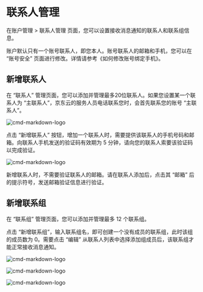 # 联系人管理



在账户管理 > 联系人管理 页面，您可以设置接收消息通知的联系人和联系组信息。



账户默认只有一个账号联系人，即您本人。账号联系人的邮箱和手机，您可以在 “账号安全” 页面进行修改。详情请参考《如何修改账号绑定手机》。

## 新增联系人
在 “联系人” 管理页面，您可以添加并管理最多20位联系人。如果您设置某一个联系人为 “主联系人”，京东云的服务人员电话联系您时，会首先联系您的账号 “主联系人”。

![cmd-markdown-logo](https://github.com/jdcloudcom/cn/blob/edit/image/Message-Center/gjh1.png)


点击 “新增联系人” 按钮，增加一个联系人时，需要提供该联系人的手机号码和邮箱。向联系人手机发送的验证码有效期为 5 分钟，请向您的联系人索要该验证码以完成验证。

![cmd-markdown-logo](https://github.com/jdcloudcom/cn/blob/edit/image/Message-Center/gjh2.png)

新增联系人时，不需要验证联系人的邮箱。请在联系人添加后，点击其 “邮箱” 后的提示符号，发送邮箱验证信息进行验证。


## 新增联系组
在 “联系组” 管理页面，您可以添加并管理最多 12 个联系组。

点击 “新增联系组”，输入联系组名，即可创建一个没有成员的联系组，此时该组的成员数为 0。需要点击 “编辑” 从联系人列表中选择添加组成员后，该联系组才能正常接收消息通知。

![cmd-markdown-logo](https://github.com/jdcloudcom/cn/blob/edit/image/Message-Center/gjh3.png)

![cmd-markdown-logo](https://github.com/jdcloudcom/cn/blob/edit/image/Message-Center/gjh4.png)

![cmd-markdown-logo](https://github.com/jdcloudcom/cn/blob/edit/image/Message-Center/gjh5.png)
